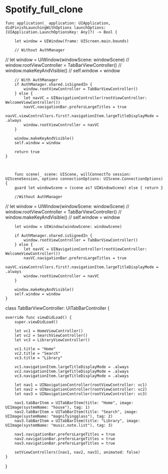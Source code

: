 # Spotify_full_clone

    func application(_ application: UIApplication, didFinishLaunchingWithOptions launchOptions: [UIApplication.LaunchOptionsKey: Any]?) -> Bool {
        
        let window = UIWindow(frame: UIScreen.main.bounds)
        
        // Without AuthManager
//        let window = UIWindow(windowScene: windowScene)
//        window.rootViewController = TabBarViewController()
//        window.makeKeyAndVisible()
//        self.window = window
        
        // With AuthManager
        if AuthManager.shared.isSignedIn {
            window.rootViewController = TabBarViewController()
        } else {
            let navVC = UINavigationController(rootViewController: WelcomeViewController())
            navVC.navigationBar.prefersLargeTitles = true
            navVC.viewControllers.first?.navigationItem.largeTitleDisplayMode = .always
            window.rootViewController = navVC
        }
        
        window.makeKeyAndVisible()
        self.window = window
        
        return true
    }
    
    
    
        func scene(_ scene: UIScene, willConnectTo session: UISceneSession, options connectionOptions: UIScene.ConnectionOptions) {
        guard let windowScene = (scene as? UIWindowScene) else { return }
        
        //Without AuthManager
//        let window = UIWindow(windowScene: windowScene)
//        window.rootViewController = TabBarViewController()
//        window.makeKeyAndVisible()
//        self.window = window
        
        let window = UIWindow(windowScene: windowScene)
        
        if AuthManager.shared.isSignedIn {
            window.rootViewController = TabBarViewController()
        } else {
            let navVC = UINavigationController(rootViewController: WelcomeViewController())
            navVC.navigationBar.prefersLargeTitles = true
            navVC.viewControllers.first?.navigationItem.largeTitleDisplayMode = .always
            window.rootViewController = navVC
        }
        
        window.makeKeyAndVisible()
        self.window = window
    }

class TabBarViewController: UITabBarController {

    override func viewDidLoad() {
        super.viewDidLoad()

        let vc1 = HomeViewController()
        let vc2 = SearchViewController()
        let vc3 = LibraryViewController()
        
        vc1.title = "Home"
        vc2.title = "Search"
        vc3.title = "Library"
        
        vc1.navigationItem.largeTitleDisplayMode = .always
        vc2.navigationItem.largeTitleDisplayMode = .always
        vc3.navigationItem.largeTitleDisplayMode = .always
        
        let nav1 = UINavigationController(rootViewController: vc1)
        let nav2 = UINavigationController(rootViewController: vc2)
        let nav3 = UINavigationController(rootViewController: vc3)
        
        nav1.tabBarItem = UITabBarItem(title: "Home", image: UIImage(systemName: "house"), tag: 1)
        nav2.tabBarItem = UITabBarItem(title: "Search", image: UIImage(systemName: "magnifyingglass"), tag: 2)
        nav3.tabBarItem = UITabBarItem(title: "Library", image: UIImage(systemName: "music.note.list"), tag: 3)
        
        nav1.navigationBar.prefersLargeTitles = true
        nav2.navigationBar.prefersLargeTitles = true
        nav3.navigationBar.prefersLargeTitles = true
        
        setViewControllers([nav1, nav2, nav3], animated: false)
    }
    
}
